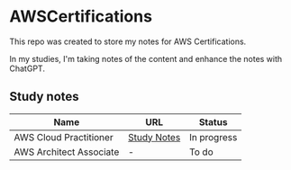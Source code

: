 # AWSCertifications
This repo was created to store my notes for AWS Certifications.

In my studies, I'm taking notes of the content and enhance the notes with ChatGPT. 

## Study notes
| Name          | URL                                   | Status    |
| ------------- | --------------------------------------------- | --------- |
| AWS Cloud Practitioner  | [Study Notes](https://github.com/GabrielCasemiro/AWSCertifications/tree/main/CloudPractitioner) | In progress    |
| AWS Architect Associate            | -                | To do    |
